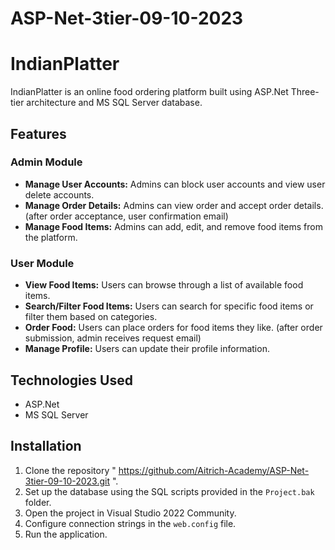 # ASP-Net-3tier-09-10-2023
# IndianPlatter
IndianPlatter is an online food ordering platform built using ASP.Net Three-tier architecture and MS SQL Server database.

## Features

### Admin Module
- **Manage User Accounts:** Admins can block user accounts and view user delete accounts.
- **Manage Order Details:** Admins can view order and accept order details. (after order acceptance, user confirmation email)
- **Manage Food Items:** Admins can add, edit, and remove food items from the platform.

### User Module
- **View Food Items:** Users can browse through a list of available food items.
- **Search/Filter Food Items:** Users can search for specific food items or filter them based on categories.
- **Order Food:** Users can place orders for food items they like. (after order submission, admin receives request email)
- **Manage Profile:** Users can update their profile information.

## Technologies Used
- ASP.Net
- MS SQL Server

## Installation
1. Clone the repository " https://github.com/Aitrich-Academy/ASP-Net-3tier-09-10-2023.git ".
2. Set up the database using the SQL scripts provided in the `Project.bak` folder.
3. Open the project in Visual Studio 2022 Community.
4. Configure connection strings in the `web.config` file.
5. Run the application.
